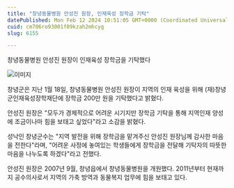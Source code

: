```yaml
---
title: "창녕동물병원 안성진 원장, 인재육성 장학금 기탁"
datePublished: Mon Feb 12 2024 10:51:05 GMT+0000 (Coordinated Universal Time)
cuid: cm706ro93001f09kzah2mhcyg
slug: 6155

---
```



창녕동물병원 안성진 원장이 인재육성 장학금을 기탁했다

![이미지](https://cdn.hashnode.com/res/hashnode/image/upload/v1739260453772/a266dcba-ce84-4a10-9c09-f217b1adcf3f.jpeg)

창녕군은 지난 1월 18일, 창녕동물병원 안성진 원장이 지역의 인재 육성을 위해 (재)창녕군인재육성장학재단에 장학금 200만 원을 기탁했다고 밝혔다.

안성진 원장은 "모두가 경제적으로 어려운 시기지만 장학금 기탁을 통해 지역인재 양성에 조금이나마 힘을 보태고 싶었다"라고 소감을 밝혔다.

성낙인 창녕군수는 "지역 발전을 위해 장학금을 맡겨주신 안성진 원장님께 감사한 마음을 전한다"라며, "어려운 사정에 놓여있는 학생들에게 장학금을 전달해 기탁자의 따뜻한 마음을 나누도록 하겠다"라고 전했다.

안성진 원장은 2007년 9월, 창녕읍에서 창녕동물병원을 개원했다. 2011년부터 현재까지 공수의사로서 지역의 가축 방역과 동물복지 업무에 힘을 보태고 있다.